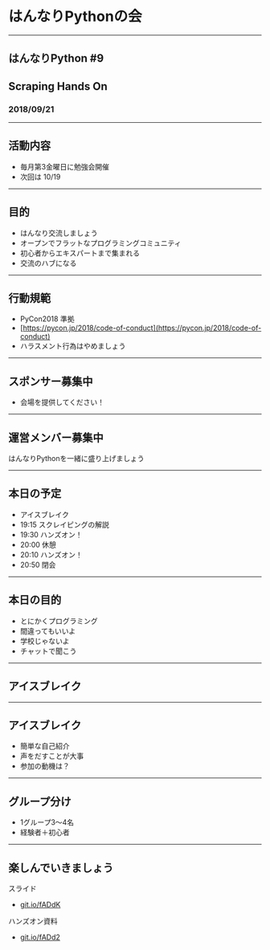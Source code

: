 # はんなりPythonの会

---

## はんなりPython #9
## Scraping Hands On

### 2018/09/21

---

## 活動内容

- 毎月第3金曜日に勉強会開催
- 次回は 10/19

---

## 目的

- はんなり交流しましょう
- オープンでフラットなプログラミングコミュニティ
- 初心者からエキスパートまで集まれる
- 交流のハブになる

---

## 行動規範

- PyCon2018 準拠
- [https://pycon.jp/2018/code-of-conduct](https://pycon.jp/2018/code-of-conduct)
- ハラスメント行為はやめましょう

---

## スポンサー募集中

- 会場を提供してください！

---

## 運営メンバー募集中

はんなりPythonを一緒に盛り上げましょう

---

## 本日の予定

- アイスブレイク
- 19:15 スクレイピングの解説
- 19:30 ハンズオン！
- 20:00 休憩
- 20:10 ハンズオン！
- 20:50 閉会

---

## 本日の目的

- とにかくプログラミング
- 間違ってもいいよ
- 学校じゃないよ
- チャットで聞こう

---

## アイスブレイク

---

## アイスブレイク

- 簡単な自己紹介
- 声をだすことが大事
- 参加の動機は？

---

## グループ分け

- 1グループ3〜4名
- 経験者＋初心者

---

## 楽しんでいきましょう

スライド
- [git.io/fADdK](https://git.io/fADdK)

ハンズオン資料
- [git.io/fADd2](https://git.io/fADd2)
